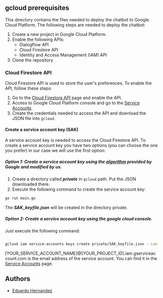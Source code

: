 ## gcloud prerequisites

This directory contains the files needed to deploy the chatbot to Google Cloud Platform. The following steps are needed to deploy the chatbot:

1. Create a new project in Google Cloud Platform.
2. Enable the following APIs:
    - Dialogflow API
    - Cloud Firestore API
    - Identity and Access Management (IAM) API
3. Clone the repository

### Cloud Firestore API

Cloud Firestore API is used to store the user's preferences. To enable the API, follow these steps:

1. Go to the [Cloud Firestore API](https://console.cloud.google.com/apis/library/firestore.googleapis.com) page and enable the API.
2. Access to Google Cloud Platform console and go to the [Service Accounts](https://console.cloud.google.com/iam-admin/serviceaccounts).
3. Create the credentials needed to access the API and download the JSON file into ```gcloud```. 

#### Create a service account key (SAK)

A service account key is needed to access the Cloud Firestore API. To create a service account key you have two options (you can choose the one you prefer) in our case we will use the first option:

##### Option 1: Create a service account key using the [algorithm](https://cloud.google.com/iam/docs/keys-create-delete#iam-service-account-keys-delete-go) provided by Google and modified by us.

1. Create a directory called **_private_** in ```gcloud``` path. Put the JSON downloaded there.
2. Execute the following command to create the service account key:

```bash 
go run main.go
```

The **_SAK_keyfile.json_** will be created in the directory private.

##### Option 2: Create a service account key using the google cloud console.

Just execute the following command:

```bash

gcloud iam service-accounts keys create private/SAK_keyfile.json --iam-account [YOUR_SERVICE_ACCOUNT_NAME]@[YOUR_PROJECT_ID].iam.gserviceaccount.com

```
[YOUR_SERVICE_ACCOUNT_NAME]@[YOUR_PROJECT_ID].iam.gserviceaccount.com is the email address of the service account. You can find it in the [Service Accounts](https://console.cloud.google.com/iam-admin/serviceaccounts) page.

## Authors

- [Eduardo Hernandez](https://github.com/eduherrodp)



